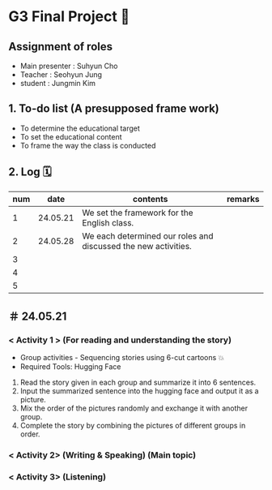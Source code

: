 # G3  Final Project 💭
## Assignment of roles
- Main presenter : Suhyun Cho
- Teacher : Seohyun Jung
- student : Jungmin Kim

## 1. To-do list (A presupposed frame work)
- To determine the educational target
- To set the educational content
- To frame the way the class is conducted

## 2. Log 🗓️
|num|date|contents|remarks|
 |--|--|--|--|
 |1 |24.05.21|We set the framework for the English class.||
 |2 |24.05.28|We each determined our roles and discussed the new activities.||
 |3 ||||
 |4 ||||
 |5 ||||
 
## ＃ 24.05.21 
### < Activity 1 >  (For reading and understanding the story)
- Group activities - Sequencing stories using 6-cut cartoons 💥 
- Required Tools: Hugging Face
1. Read the story given in each group and summarize it into 6 sentences.
2. Input the summarized sentence into the hugging face and output it as a picture.
3. Mix the order of the pictures randomly and exchange it with another group.
4. Complete the story by combining the pictures of different groups in order.
### < Activity 2> (Writing & Speaking) (Main topic)
### < Activity 3> (Listening)

